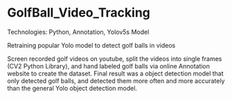 # GolfBall_Video_Tracking
Technologies: Python, Annotation, Yolov5s Model

Retraining popular Yolo model to detect golf balls in videos

Screen recorded golf videos on youtube, split the videos into single frames (CV2 Python Library), and hand labeled golf balls via online Annotation website to create the dataset. 
Final result was a object detection model that only detected golf balls, and detected them more often and more accurately than the general Yolo object detection model.
